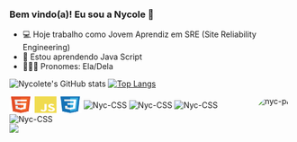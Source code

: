 ### Bem vindo(a)! Eu sou a Nycole 👋

- 💻 Hoje trabalho como Jovem Aprendiz em SRE (Site Reliability Engineering)
- 📖 Estou aprendendo Java Script
- 🙍🏾‍♀️ Pronomes: Ela/Dela






![Nycolete's GitHub stats](https://github-readme-stats.vercel.app/api?username=Nycolete&show_icons=true&theme=tokyonight)
[![Top Langs](https://github-readme-stats.vercel.app/api/top-langs/?username=Nycolete&theme=tokyonight)](https://github.com/Nycolete/github-readme-stats)

<img align="right" alt="nyc-pic" height="150" style="border-radius:50px;"               src="https://cdn.discordapp.com/attachments/1083805021923192894/1087169910314111057/Design_sem_nome_1.gif">

<div class:linguagens>
         <img align="center" alt="Nyc-HTML" height="30" width="40" src="https://raw.githubusercontent.com/devicons/devicon/master/icons/html5/html5-original.svg">
         <img align="center" alt="Nyc-Js" height="30" width="40" src="https://raw.githubusercontent.com/devicons/devicon/master/icons/javascript/javascript-plain.svg">
         <img align="center" alt="Nyc-CSS" height="30" width="40" src="https://raw.githubusercontent.com/devicons/devicon/master/icons/css3/css3-original.svg">
         <img align="center" alt="Nyc-CSS" height="30" width="40" src="https://cdn.jsdelivr.net/gh/devicons/devicon/icons/vscode/vscode-original.svg" />
         <img align="center" alt="Nyc-CSS" height="60" width="40"src="https://cdn.jsdelivr.net/gh/devicons/devicon/icons/docker/docker-original.svg" />
         <img align="center" alt="Nyc-CSS" height="30" width="40" src="https://cdn.jsdelivr.net/gh/devicons/devicon/icons/vim/vim-original.svg" />
         <img align="center" alt="Nyc-CSS" height="30" width="40" src="https://cdn.jsdelivr.net/gh/devicons/devicon/icons/linux/linux-original.svg" />
         
</div>
   
<div>
          <a href="https://www.linkedin.com/in/nycoleferreiraoliveira/" target="_blank"><img src="https://img.shields.io/badge/-LinkedIn-%230077B5?style=for-the-badge&logo=linkedin&logoColor=white" target="_blank"></a> 
         
</div>

    
   
